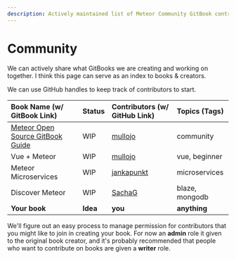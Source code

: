 ```yaml
---
description: Actively maintained list of Meteor Community GitBook contributors.
---
```


# Community

We can actively share what GitBooks we are creating and working on together.  I think this page can serve as an index to books & creators.

We can use GitHub handles to keep track of contributors to start.

| Book Name \(w/ GitBook Link\) | Status | Contributors \(w/ GitHub Link\) | Topics \(Tags\) |
| :--- | :--- | :--- | :--- |
| [Meteor Open Source GitBook Guide](https://meteorjs.gitbook.io/meteor-open-source-gitbooks-guide/) | WIP | [mullojo](https://github.com/mullojo) | community |
| Vue + Meteor | WIP | [mullojo](https://github.com/mullojo) | vue, beginner |
| Meteor Microservices | WIP | [jankapunkt](https://github.com/jankapunkt) | microservices |
| Discover Meteor | WIP | [SachaG](https://github.com/SachaG) | blaze, mongodb |
| **Your book** | **Idea** | **you** | **anything** |

We'll figure out an easy process to manage permission for contributors that you might like to join in creating your book.  For now an **admin** role it given to the original book creator, and it's probably recommended that people who want to contribute on books are given a **writer** role.

